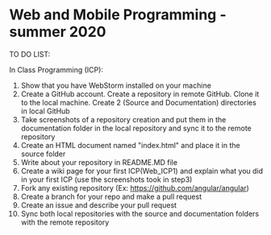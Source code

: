 # Web and Mobile Programming - summer 2020

TO DO LIST:

In Class Programming (ICP):
1. Show that you have WebStorm installed on your machine 
2. Create a GitHub account. Create a repository in remote GitHub. Clone it to the local machine. Create 2 (Source and Documentation) directories in local GitHub   
3. Take screenshots of a repository creation and put them in the documentation folder in the local repository and sync it to the remote repository   
4. Create an HTML document named "index.html" and place it in the source folder 
5. Write about your repository in README.MD file 
6. Create a wiki page for your first ICP(Web_ICP1) and explain what you did in your first ICP (use the screenshots took in step3) 
7. Fork any existing repository (Ex: https://github.com/angular/angular) 
8. Create a branch for your repo and make a pull request 
9. Create an issue and describe your pull request  
10. Sync both local repositories with the source and documentation folders with the remote repository 

